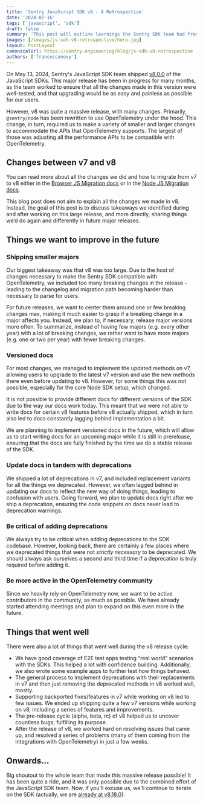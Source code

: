 ```yaml
---
title: 'Sentry JavaScript SDK v8 - A Retrospective'
date: '2024-07-16'
tags: ['javascript', 'sdk']
draft: false
summary: 'This post will outline learnings the Sentry SDK team had from releasing v8 of the JavaScript SDKs.'
images: [/images/js-sdk-v8-retrospective/hero.jpg]
layout: PostLayout
canonicalUrl: https://sentry.engineering/blog/js-sdk-v8-retrospective
authors: ['francesconovy']
---
```


On May 13, 2024, Sentry's JavaScript SDK team shipped [v8.0.0](https://github.com/getsentry/sentry-javascript/releases/tag/8.0.0) of the JavaScript SDKs. This major release has been in progress for many months, as the team worked to ensure that all the changes made in this version were well-tested, and that upgrading would be as easy and painless as possible for our users.

However, v8 was quite a massive release, with many changes. Primarily, `@sentry/node` has been rewritten to use OpenTelemetry under the hood. This change, in turn, required us to make a variety of smaller and larger changes to accommodate the APIs that OpenTelemetry supports. The largest of those was adjusting all the performance APIs to be compatible with OpenTelemetry.

## Changes between v7 and v8

You can read more about all the changes we did and how to migrate from v7 to v8 either in the [Browser JS Migration docs](https://docs.sentry.io/platforms/javascript/migration/v7-to-v8/) or in the [Node JS Migration docs](https://docs.sentry.io/platforms/javascript/guides/node/migration/v7-to-v8/).

This blog post does not aim to explain all the changes we made in v8. Instead, the goal of this post is to discuss takeaways we identified during and after working on this large release, and more directly, sharing things we’d do again and differently in future major releases.

## Things we want to improve in the future

### Shipping smaller majors

Our biggest takeaway was that v8 was too large. Due to the host of changes necessary to make the Sentry SDK compatible with OpenTelemetry, we included too many breaking changes in the release - leading to the changelog and migration path becoming harder than necessary to parse for users.

For future releases, we want to center them around one or few breaking changes max, making it much easier to grasp if a breaking change in a major affects you. Instead, we plan to, if necessary, release major versions more often. To summarize, instead of having few majors (e.g. every other year) with a lot of breaking changes, we rather want to have more majors (e.g. one or two per year) with fewer breaking changes.

### Versioned docs

For most changes, we managed to implement the updated methods on v7, allowing users to upgrade to the latest v7 version and use the new methods there even before updating to v8. However, for some things this was not possible, especially for the core Node SDK setup, which changed.

It is not possible to provide different docs for different versions of the SDK due to the way our docs work today. This meant that we were not able to write docs for certain v8 features before v8 actually shipped, which in turn also led to docs constantly lagging behind implementation a bit.

We are planning to implement versioned docs in the future, which will allow us to start writing docs for an upcoming major while it is still in prerelease, ensuring that the docs are fully finished by the time we do a stable release of the SDK.

### Update docs in tandem with deprecations

We shipped a lot of deprecations in v7, and included replacement variants for all the things we deprecated. However, we often lagged behind in updating our docs to reflect the new way of doing things, leading to confusion with users. Going forward, we plan to update docs right after we ship a deprecation, ensuring the code snippets on docs never lead to deprecation warnings.

### Be critical of adding deprecations

We always try to be critical when adding deprecations to the SDK codebase. However, looking back, there are certainly a few places where we deprecated things that were not _strictly necessary_ to be deprecated. We should always ask ourselves a second and third time if a deprecation is truly required before adding it.

### Be more active in the OpenTelemetry community

Since we heavily rely on OpenTelemetry now, we want to be active contributors in the community, as much as possible. We have already started attending meetings and plan to expand on this even more in the future.

## Things that went well

There were also a lot of things that went well during the v8 release cycle:

- We have good coverage of E2E test apps testing “real world” scenarios with the SDKs. This helped a lot with confidence building. Additionally, we also wrote some example apps to further test how things behaved.
- The general process to implement deprecations with their replacements in v7 and then just removing the deprecated methods in v8 worked well, mostly.
- Supporting backported fixes/features in v7 while working on v8 led to few issues. We ended up shipping quite a few v7 versions while working on v8, including a series of features and improvements.
- The pre-release cycle (alpha, beta, rc) of v8 helped us to uncover countless bugs, fulfilling its purpose.
- After the release of v8, we worked hard on resolving issues that came up, and resolved a series of problems (many of them coming from the integrations with OpenTelemetry) in just a few weeks.

## Onwards...

Big shoutout to the whole team that made this massive release possible! It has been quite a ride, and it was only possible due to the combined effort of the JavaScript SDK team. Now, if you'll excuse us, we'll continue to iterate on the SDK (actually, we are [already at v8.18.0](https://github.com/getsentry/sentry-javascript/releases/tag/8.18.0)).
